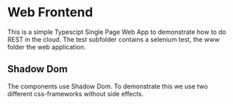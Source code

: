 # Web Frontend

This is a simple Typescipt Single Page Web App to demonstrate how to do REST in the cloud.
The test subfolder contains a selenium test, the www folder the web application.

## Shadow Dom

The components use Shadow Dom. To demonstrate this we use two different css-frameworks without side effects.
 